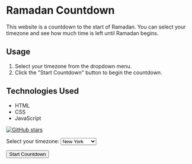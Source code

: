 # Ramadan Countdown

This website is a countdown to the start of Ramadan. You can select your timezone and see how much time is left until Ramadan begins.

## Usage

1. Select your timezone from the dropdown menu.
2. Click the "Start Countdown" button to begin the countdown.

## Technologies Used

- HTML
- CSS
- JavaScript

[![GitHub stars](https://img.shields.io/github/stars/USERNAME/REPOSITORY.svg?style=social)](https://github.com/USERNAME/REPOSITORY/stargazers)

<label for="timezone">Select your timezone:</label>
<select id="timezone">
    <option value="America/New_York">New York</option>
    <option value="America/Los_Angeles">Los Angeles</option>
    <option value="Europe/London">London</option>
    <option value="Europe/Paris">Paris</option>
    <option value="Asia/Dubai">Dubai</option>
    <option value="Asia/Karachi">Karachi</option>
    <option value="Asia/Dhaka">Dhaka</option>
    <option value="Asia/Jakarta">Jakarta</option>
    <option value="Asia/Shanghai">Shanghai</option>
    <option value="Asia/Tokyo">Tokyo</option>
</select>

<button id="start-countdown">Start Countdown</button>
